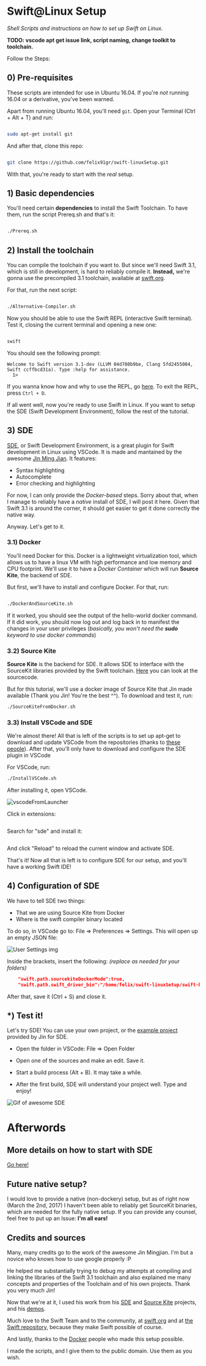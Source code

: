 # Swift@Linux Setup
_Shell Scripts and instructions on how to set up Swift on Linux._

**TODO: vscode apt get issue link, script naming, change toolkit to toolchain.**

Follow the Steps:

## 0) Pre-requisites 

These scripts are intended for use in Ubuntu 16.04. If you're *not* running 16.04 or a derivative, you've been warned.

Apart from running Ubuntu 16.04, you'll need `git`. Open your Terminal (Ctrl + Alt + T) and run:

```bash

sudo apt-get install git

```

And after that, clone this repo:

```bash

git clone https://github.com/felix91gr/swift-linuxSetup.git

```

With that, you're ready to start with the *real* setup.

## 1) Basic dependencies

You'll need certain **dependencies** to install the Swift Toolchain. To have them, run the script Prereq.sh and that's it:

```bash

./Prereq.sh

```

## 2) Install the toolchain

You can compile the toolchain if you want to. But since we'll need Swift 3.1, which is still in development, is hard to reliably compile it. **Instead,** we're gonna use the precompiled 3.1 toolchain, available at [swift.org](swift.org).

For that, run the next script:

```bash

./Alternative-Compiler.sh

```
Now you should be able to use the Swift REPL (interactive Swift terminal). Test it, closing the current terminal and opening a new one:

```bash

swift

```

You should see the following prompt:

```console
Welcome to Swift version 3.1-dev (LLVM 04d780b9be, Clang 5fd2455004, Swift ccffbcd31a). Type :help for assistance.
  1>
```
If you wanna know how and why to use the REPL, go [here](https://swift.org/lldb/#why-combine-the-repl-and-debugger). To exit the REPL, press `Ctrl + D`.

If all went well, now you're ready to use Swift in Linux. If you want to setup the SDE (Swift Development Environment), follow the rest of the tutorial.

## 3) SDE

[SDE](https://github.com/jinmingjian/sde), or Swift Development Environment, is a great plugin for Swift development in Linux using VSCode. It is made and mantained by the awesome [Jin Ming Jian](https://github.com/jinmingjian). It features:

* Syntax highlighting
* Autocomplete
* Error checking and highlighting

For now, I can only provide the *Docker-based* steps. Sorry about that, when I manage to reliably have a *native* install of SDE, I will post it here. Given that Swift 3.1 is around the corner, it should get easier to get it done correctly the native way. 

Anyway. Let's get to it.

### 3.1) Docker

You'll need Docker for this. Docker is a lightweight virtualization tool, which allows us to have a linux VM with high performance and low memory and CPU footprint. We'll use it to have a *Docker Container* which will run **Source Kite**, the backend of SDE.

But first, we'll have to install and configure Docker. For that, run:

```bash

./DockerAndSourceKite.sh

```
If it worked, you should see the output of the hello-world docker command. If it did work, you should now log out and log back in to manifest the changes in your user privileges (*basically, you won't need the __sudo__ keyword to use docker commands*)

### 3.2) Source Kite

**Source Kite** is the backend for SDE. It allows SDE to interface with the SourceKit libraries provided by the Swift toolchain. [Here](https://github.com/jinmingjian/sourcekite) you can look at the sourcecode.

But for this tutorial, we'll use a docker image of Source Kite that Jin made available (Thank you Jin! You're the best ^^). To download and test it, run:

```bash
./SourceKiteFromDocker.sh
```

### 3.3) Install VSCode and SDE

We're almost there! All that is left of the scripts is to set up apt-get to download and update VSCode from the repositories (thanks to [these people](link)). After that, you'll only have to download and configure the SDE plugin in VSCode

For VSCode, run:

```bash
./InstallVSCode.sh
```

After installing it, open VSCode.

![vscodeFromLauncher](assets/VSCode_before.png)

Click in extensions:

![]()

Search for "sde" and install it:

![]()

And click "Reload" to reload the current window and activate SDE.

That's it! Now all that is left is to configure SDE for our setup, and you'll have a working Swift IDE!

## 4) Configuration of SDE

We have to tell SDE two things:

* That we are using Source Kite from Docker
* Where is the swift compiler binary located

To do so, in VSCode go to: File => Preferences => Settings. This will open up an empty JSON file:

![User Settings img](bleh)

Inside the brackets, insert the following: *(replace as needed for your folders)*

```json
    "swift.path.sourcekiteDockerMode":true,
    "swift.path.swift_driver_bin":"/home/felix/swift-linuxSetup/swift-binaries/usr/bin/swift"
```

After that, save it (Ctrl + S) and close it.

## \*) Test it!

Let's try SDE! You can use your own project, or the [example project](https://github.com/jinmingjian/sde-demos) provided by Jin for SDE.

* Open the folder in VSCode: File => Open Folder

* Open one of the sources and make an edit. Save it.

* Start a build process (Alt + B). It may take a while.

* After the first build, SDE will understand your project well. Type and enjoy!

![Gif of awesome SDE]()

# Afterwords

## More details on how to start with SDE

[Go here!](http://blog.dirac.io/2017/01/11/get_started_sde.html)

## Future native setup?

I would love to provide a native (non-dockery) setup, but as of right now (March the 2nd, 2017) I haven't been able to reliably get SourceKit binaries, which are needed for the fully native setup. If you can provide any counsel, feel free to put up an Issue: **I'm all ears!**

## Credits and sources

Many, many credits go to the work of the awesome Jin Mingjian. I'm but a novice who knows how to use google properly :P

He helped me substantially trying to debug my attempts at compiling and linking the libraries of the Swift 3.1 toolchain and also explained me many concepts and properties of the Toolchain and of his own projects. Thank you very much Jin!

Now that we're at it, I used his work from his [SDE](https://github.com/jinmingjian/sde) and [Source Kite](https://github.com/jinmingjian/sourcekite) projects, and his [demos](https://github.com/jinmingjian/sde-demos).

Much love to the Swift Team and to the community, at [swift.org](https://swift.org/) and at [the Swift repository](https://github.com/apple/swift), because they make Swift possible of course.

And lastly, thanks to the [Docker](https://www.docker.com/) people who made this setup possible.

I made the scripts, and I give them to the public domain. Use them as you wish.
